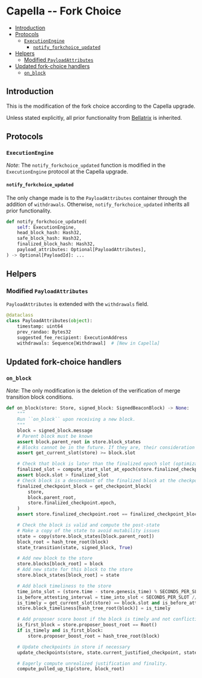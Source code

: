 # Capella -- Fork Choice

<!-- mdformat-toc start --slug=github --no-anchors --maxlevel=6 --minlevel=2 -->

- [Introduction](#introduction)
- [Protocols](#protocols)
  - [`ExecutionEngine`](#executionengine)
    - [`notify_forkchoice_updated`](#notify_forkchoice_updated)
- [Helpers](#helpers)
  - [Modified `PayloadAttributes`](#modified-payloadattributes)
- [Updated fork-choice handlers](#updated-fork-choice-handlers)
  - [`on_block`](#on_block)

<!-- mdformat-toc end -->

## Introduction

This is the modification of the fork choice according to the Capella upgrade.

Unless stated explicitly, all prior functionality from
[Bellatrix](../bellatrix/fork-choice.md) is inherited.

## Protocols

### `ExecutionEngine`

*Note*: The `notify_forkchoice_updated` function is modified in the
`ExecutionEngine` protocol at the Capella upgrade.

#### `notify_forkchoice_updated`

The only change made is to the `PayloadAttributes` container through the
addition of `withdrawals`. Otherwise, `notify_forkchoice_updated` inherits all
prior functionality.

```python
def notify_forkchoice_updated(
    self: ExecutionEngine,
    head_block_hash: Hash32,
    safe_block_hash: Hash32,
    finalized_block_hash: Hash32,
    payload_attributes: Optional[PayloadAttributes],
) -> Optional[PayloadId]: ...
```

## Helpers

### Modified `PayloadAttributes`

`PayloadAttributes` is extended with the `withdrawals` field.

```python
@dataclass
class PayloadAttributes(object):
    timestamp: uint64
    prev_randao: Bytes32
    suggested_fee_recipient: ExecutionAddress
    withdrawals: Sequence[Withdrawal]  # [New in Capella]
```

## Updated fork-choice handlers

### `on_block`

*Note*: The only modification is the deletion of the verification of merge
transition block conditions.

```python
def on_block(store: Store, signed_block: SignedBeaconBlock) -> None:
    """
    Run ``on_block`` upon receiving a new block.
    """
    block = signed_block.message
    # Parent block must be known
    assert block.parent_root in store.block_states
    # Blocks cannot be in the future. If they are, their consideration must be delayed until they are in the past.
    assert get_current_slot(store) >= block.slot

    # Check that block is later than the finalized epoch slot (optimization to reduce calls to get_ancestor)
    finalized_slot = compute_start_slot_at_epoch(store.finalized_checkpoint.epoch)
    assert block.slot > finalized_slot
    # Check block is a descendant of the finalized block at the checkpoint finalized slot
    finalized_checkpoint_block = get_checkpoint_block(
        store,
        block.parent_root,
        store.finalized_checkpoint.epoch,
    )
    assert store.finalized_checkpoint.root == finalized_checkpoint_block

    # Check the block is valid and compute the post-state
    # Make a copy of the state to avoid mutability issues
    state = copy(store.block_states[block.parent_root])
    block_root = hash_tree_root(block)
    state_transition(state, signed_block, True)

    # Add new block to the store
    store.blocks[block_root] = block
    # Add new state for this block to the store
    store.block_states[block_root] = state

    # Add block timeliness to the store
    time_into_slot = (store.time - store.genesis_time) % SECONDS_PER_SLOT
    is_before_attesting_interval = time_into_slot < SECONDS_PER_SLOT // INTERVALS_PER_SLOT
    is_timely = get_current_slot(store) == block.slot and is_before_attesting_interval
    store.block_timeliness[hash_tree_root(block)] = is_timely

    # Add proposer score boost if the block is timely and not conflicting with an existing block
    is_first_block = store.proposer_boost_root == Root()
    if is_timely and is_first_block:
        store.proposer_boost_root = hash_tree_root(block)

    # Update checkpoints in store if necessary
    update_checkpoints(store, state.current_justified_checkpoint, state.finalized_checkpoint)

    # Eagerly compute unrealized justification and finality.
    compute_pulled_up_tip(store, block_root)
```
